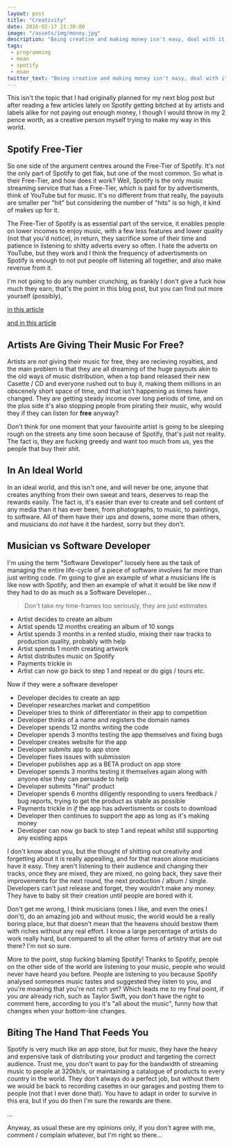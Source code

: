 ```yaml
---
layout: post
title: "Creativity"
date: 2016-02-17 21:30:00
image: "/assets/img/money.jpg"
description: "Being creative and making money isn't easy, deal with it."
tags:
 - programming
 - moan
 - spotify
 - moan
twitter_text: "Being creative and making money isn't easy, deal with it."
---
```


This isn't the topic that I had originally planned for my next blog post but after reading a few articles lately on Spotify getting bitched at by artists and labels alike for not paying out enough money, I though I would throw in my 2 pence worth, as a creative person myself trying to make my way in this world.

## Spotify Free-Tier

So one side of the argument centres around the Free-Tier of Spotify.  It's not the only part of Spotify to get flak, but one of the most common.  So what is their Free-Tier, and how does it work?  Well, Spotify is the only music streaming service that has a Free-Tier, which is paid for by advertisments, think of YouTube but for music.  It's no different from that really, the payouts are smaller per "hit" but considering the number of "hits" is so high, it kind of makes up for it.

The Free-Tier of Spotify is as essential part of the service, it enables people on lower incomes to enjoy music, with a few less features and lower quality (not that you'd notice), in return, they sacrifice some of their time and patience in listening to shitty adverts every so often.  I hate the adverts on YouTube, but they work and I think the frequency of advertisments on Spotify is enough to not put people off listening all together, and also make revenue from it.

I'm not going to do any number crunching, as frankly I don't give a fuck how much they earn, that's the point in this blog post, but you can find out more yourself (possibly),

[in this article](http://www.shortlist.com/entertainment/music/heres-how-much-money-artists-really-make-from-spotify)

[and in this article](http://www.alphr.com/spotify/spotify/25362/revealed-how-much-spotify-really-pays-artists)

## Artists Are Giving Their Music For Free?

Artists are *not* giving their music for free, they are recieving royalties, and the main problem is that they are all dreaming of the huge payouts akin to the old ways of music distribution, when a top band released their new Casette / CD and everyone rushed out to buy it, making them millions in an obscenely short space of time, and that isn't happening as times have changed.  They are getting steady income over long periods of time, and on the plus side it's also stopping people from pirating their music, why would they if they can listen for **free** anyway?

Don't think for one moment that your favouirite artist is going to be sleeping rough on the streets any time soon because of Spotify, that's just not reality.  The fact is, they are fucking greedy and want too much from *us*, yes the people that buy their shit.

## In An Ideal World

In an ideal world, and this isn't one, and will never be one, anyone that creates anything from their own sweat and tears, deserves to reap the rewards easily.  The fact is, it's easier than ever to create and sell content of any media than it has ever been, from photographs, to music, to paintings, to software.  All of them have their ups and downs, some more than others, and musicians do *not* have it the hardest, sorry but they don't.

## Musician vs Software Developer

I'm using the term "Software Developer" loosely here as the task of managing the entire life-cycle of a piece of software involves far more than just writing code.  I'm going to give an example of what a musicians life is like now with Spotify, and then an example of what it would be like now if they had to do as much as a Software Developer...

> Don't take my time-frames too seriously, they are just estimates

*  Artist decides to create an album
*  Artist spends 12 months creating an album of 10 songs
*  Artist spends 3 months in a rented studio, mixing their raw tracks to production quality, probably with help
*  Artist spends 1 month creating artwork
*  Artist distributes music on Spotify
*  Payments trickle in
*  Artist can now go back to step 1 and repeat or do gigs / tours etc.

Now if they were a software developer

*  Developer decides to create an app
*  Developer researches market and competition
*  Developer tries to think of differentiator in their app to competition
*  Developer thinks of a name and registers the domain names
*  Developer spends 12 months writing the code
*  Developer spends 3 months testing the app themselves and fixing bugs
*  Developer creates website for the app
*  Developer submits app to app store
*  Developer fixes issues with submission
*  Developer publishes app as a BETA product on app store
*  Developer spends 3 months testing it themselves again along with anyone else they can persuade to help
*  Developer submits "final" product
*  Developer spends 6 months diligently responding to users feedback / bug reports, trying to get the product as stable as possible
*  Payments trickle in *if* the app has advertisments or costs to download
*  Developer then continues to support the app as long as it's making money
*  Developer can now go back to step 1 and repeat whilst still supporting any existing apps

I don't know about you, but the thought of shitting out creativity and forgetting about it is really appealling, and for that reason alone musicians have it easy. They aren't listening to their audience and changing their tracks, once they are mixed, they are mixed, no going back, they save their improvements for the next round, the next production / album / single.  Developers can't just release and forget, they wouldn't make any money.  They have to baby sit their creation until people are bored with it.

Don't get me wrong, I think musicians (ones I like, and even the ones I don't), do an amazing job and without music, the world would be a really boring place, but that doesn't mean that the heavens should bestow them with riches without any real effort.  I know a large percentage of artists do work really hard, but compared to all the other forms of artistry that are out there?  I'm not so sure.

More to the point, stop fucking blaming Spotify!  Thanks to Spotify, people on the other side of the world are listening to your music, people who would never have heard you before.  People are listening to you because Spotify analysed someones music tastes and suggested they listen to you, and you're moaning that you're not rich yet?  Which leads me to my final point, if you *are* already rich, such as Taylor Swift, you don't have the right to comment here, according to you it's "all about the music", funny how that changes when your bottom-line changes.

## Biting The Hand That Feeds You

Spotify is very much like an app store, but for music, they have the heavy and expensive task of distributing your product and targeting the correct audience.  Trust me, you don't want to pay for the bandwidth of streaming music to people at 320kb/s, or maintaining a catalogue of products to every country in the world.  They don't always do a perfect job, but without them we would be back to recording casettes in our garages and posting them to people (not that I ever done that).  You have to adapt in order to survive in this era, but if you do then I'm sure the rewards are there.

...

Anyway, as usual these are my opinions only, if you don't agree with me, comment / complain whatever, but I'm right so there...